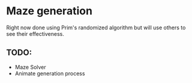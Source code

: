 # Maze generation

Right now done using Prim's randomized algorithm but will use others to see their effectiveness.

## TODO:

- Maze Solver
- Animate generation process
